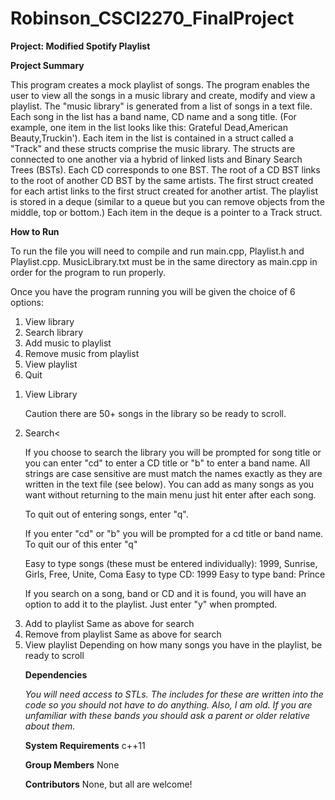 # Robinson_CSCI2270_FinalProject

<b>Project: Modified Spotify Playlist</b>

<b>Project Summary</b>

This program creates a mock playlist of songs. The program enables the user to view all the songs in a music library and create, modify and view a playlist. The "music library" is generated from a list of songs in a text file. Each song in the list has a band name, CD name and a song title. (For example, one item in the list looks like this: Grateful Dead,American Beauty,Truckin'). Each item in the list is contained in a struct called a "Track" and these structs comprise the music library. The structs are connected to one another via a hybrid of linked lists and Binary Search Trees (BSTs). Each CD corresponds to one BST. The root of a CD BST links to the root of another CD BST by the same artists. The first struct created for each artist links to the first struct created for another artist. The playlist is stored in a deque (similar to a queue but you can remove objects from the middle, top or bottom.) Each item in the deque is a pointer to a Track struct. 

<b>How to Run</b>

To run the file you will need to compile and run main.cpp, Playlist.h and Playlist.cpp. MusicLibrary.txt must be in the same directory as main.cpp in order for the program to run properly. 

Once you have the program running you will be given the choice of 6 options:
<ol>
<li> View library
<li> Search library
<li> Add music to playlist
<li> Remove music from playlist
<li> View playlist
<li> Quit
</ol>


<ol>
<li>View Library

Caution there are 50+ songs in the library so be ready to scroll.  

<li>Search<

If you choose to search the library you will be prompted for song title or you can enter "cd" to enter a CD title or "b" to enter a band name. All strings are case sensitive are must match the names exactly as they are written in the text file (see below). You can add as many songs as you want without returning to the main menu just hit enter after each song. 

To quit out of entering songs, enter "q".  

If you enter "cd" or "b" you will be prompted for a cd title or band name.  To quit our of this enter "q"

Easy to type songs (these must be entered individually): 1999, Sunrise, Girls, Free, Unite, Coma
Easy to type CD: 1999
Easy to type band: Prince

If you search on a song, band or CD and it is found, you will have an option to add it to the playlist. Just enter "y" when prompted.

<li>Add to playlist
Same as above for search

<li>Remove from playlist
Same as above for search

<li>View playlist
Depending on how many songs you have in the playlist, be ready to scroll

<b>Dependencies</b>

<i>You will need access to STLs. The includes for these are written into the code so you should not have to do anything.</i>
<i>Also, I am old. If you are unfamiliar with these bands you should ask a parent or older relative about them.</i>

<b>System Requirements</b>
c++11

<b>Group Members</b>
None

<b>Contributors</b>
None, but all are welcome!
